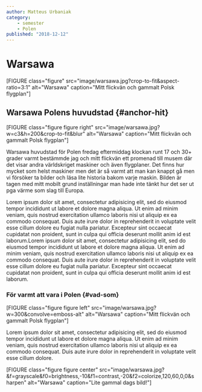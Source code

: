```yaml
---
author: Matteus Urbaniak
category:
    - semester
    - Polen
published: "2018-12-12"
---
```

Warsawa
==================================

[FIGURE class="figure" src="image/warsawa.jpg?crop-to-fit&aspect-ratio=3:1" alt="Warsawa" caption="Mitt flickvän och gammalt Polsk flygplan"]

<!--more-->
Warsawa Polens huvudstad {#anchor-hit}
-----------------------------------

[FIGURE class="figure figure right" src="image/warsawa.jpg?w=c3&h=200&crop-to-fit&blur" alt="Warsawa" caption="Mitt flickvän och gammalt Polsk flygplan"]


<p>Warsawa huvudstad för Polen fredag eftermiddag klockan runt 17 och 30+ grader varmt bestämmde jag och mitt flickvän ett promenad till musem där det visar andra världskriget maskiner och även flygplaner. Det finns hur mycket som helst maskiner men det är så varmt att man kan knappt gå men vi försöker ta bilder och läsa lite historia bakom varje maskin. Bilden är tagen med mitt mobilt grund inställningar man hade inte tänkt hur det ser ut pga värme som slag till Europa.</p>

<p>Lorem ipsum dolor sit amet, consectetur adipisicing elit, sed do eiusmod tempor incididunt ut labore et dolore magna aliqua. Ut enim ad minim veniam, quis nostrud exercitation ullamco laboris nisi ut aliquip ex ea commodo consequat. Duis aute irure dolor in reprehenderit in voluptate velit esse cillum dolore eu fugiat nulla pariatur. Excepteur sint occaecat cupidatat non proident, sunt in culpa qui officia deserunt mollit anim id est laborum.Lorem ipsum dolor sit amet, consectetur adipisicing elit, sed do eiusmod tempor incididunt ut labore et dolore magna aliqua. Ut enim ad minim veniam, quis nostrud exercitation ullamco laboris nisi ut aliquip ex ea commodo consequat. Duis aute irure dolor in reprehenderit in voluptate velit esse cillum dolore eu fugiat nulla pariatur. Excepteur sint occaecat cupidatat non proident, sunt in culpa qui officia deserunt mollit anim id est laborum.</p>



### För varmt att vara i Polen {#vad-som}

[FIGURE class="figure figure left" src="image/warsawa.jpg?w=300&convolve=emboss-alt" alt="Warsawa" caption="Mitt flickvän och gammalt Polsk flygplan"]

<p>Lorem ipsum dolor sit amet, consectetur adipisicing elit, sed do eiusmod tempor incididunt ut labore et dolore magna aliqua. Ut enim ad minim veniam, quis nostrud exercitation ullamco laboris nisi ut aliquip ex ea commodo consequat. Duis aute irure dolor in reprehenderit in voluptate velit esse cillum dolore.</p>


[FIGURE class="figure figure center" src="image/warsawa.jpg?&f=grayscale&f0=brightness,-10&f1=contrast,-20&f2=colorize,120,60,0,0&sharpen" alt="Warsawa" caption="Lite gammal dags bild!"]
